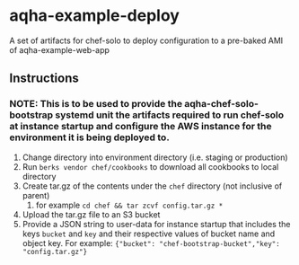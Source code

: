 # aqha-example-deploy
A set of artifacts for chef-solo to deploy configuration to a pre-baked AMI of aqha-example-web-app

## Instructions
### NOTE:  This is to be used to provide the aqha-chef-solo-bootstrap systemd unit the artifacts required to run chef-solo at instance startup and configure the AWS instance for the environment it is being deployed to.
1. Change directory into environment directory (i.e. staging or production)
1. Run `berks vendor chef/cookbooks` to download all cookbooks to local directory
1. Create tar.gz of the contents under the `chef` directory (not inclusive of parent)
   1.  for example `cd chef && tar zcvf config.tar.gz *`
1. Upload the tar.gz file to an S3 bucket
1. Provide a JSON string to user-data for instance startup that includes the keys `bucket` and `key` and their respective values of bucket name and object key.  For example:
    `{"bucket": "chef-bootstrap-bucket","key": "config.tar.gz"}`
